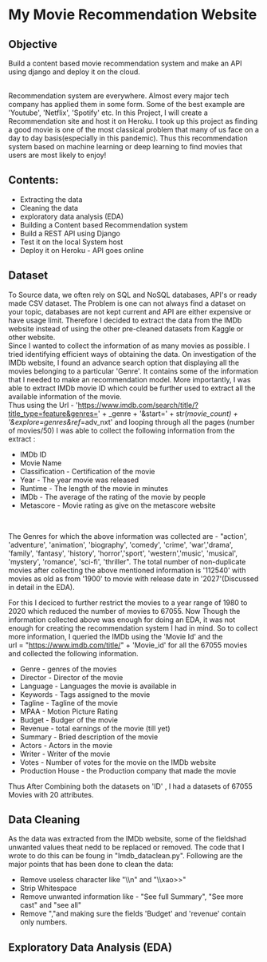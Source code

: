 <h1> My Movie Recommendation Website </h1>

<h2> Objective </h2>
Build a content based movie recommendation system and make an API using django and deploy it on the cloud. </br> </br>

Recommendation system are everywhere. Almost every major tech company has applied them in some form. Some of the best example are 'Youtube', 'Netflix', 'Spotify' etc. In this Project, I will create a Recommendation site and host it on Heroku. I took up this project as finding a good movie is one of the most classical problem that many of us face on a day to day basis(especially in this pandemic). Thus this recommendation system based on machine learning or deep learning to find movies that users are most likely to enjoy! </br>

<h2> Contents:</h2>
<ul>
  <li> Extracting the data </li>
  <li> Cleaning the data </li>
  <li> exploratory data analysis (EDA) </li>
  <li> Building a Content based Recommendation system </li>
  <li> Build a REST API using Django </li>
  <li> Test it on the local System host </li>
  <li> Deploy it on Heroku - API goes online </li>
</ul>

<h2> Dataset</h2>

To Source data, we often rely on SQL and NoSQL databases, API's or ready made CSV dataset. The Problem is one can not always find a dataset on your topic, databases are not kept current and API are either expensive or have usage limit. Therefore I decided to extract the data from the IMDb website instead of using the other pre-cleaned datasets from Kaggle or other website. </br>
Since I wanted to collect the information of as many movies as possible. I tried identifying efficient ways of obtaining the data. On investigation of the IMDb website, I found an advance search option that displaying all the movies belonging to a particular 'Genre'. It contains some of the information that I needed to make an recommendation model. More importantly, I was able to extract IMDb movie ID which could be further used to extract all the available information of the movie.  </br>
Thus using the Url - 'https://www.imdb.com/search/title/?title_type=feature&genres=' + _genre + '&start=' + str(_movie_count) + '&explore=genres&ref_=adv_nxt' and looping through all the pages (number of movies/50) I was able to collect the following information from the extract : 
<ul>
  <li> IMDb ID </li>
  <li> Movie Name </li>
  <li> Classification - Certification of the movie </li>
  <li> Year           - The year movie was released </li>
  <li> Runtime        - The length of the movie in minutes </li>
  <li> IMDb           - The average of the rating of the movie by people </li>
  <li> Metascore      - Movie rating as give on the metascore website </li>
</ul>  
</br>

The Genres for which the above information was collected are - "action', 'adventure', 'animation', 'biography', 'comedy', 'crime', 'war','drama', 'family', 'fantasy', 'history', 'horror','sport', 'western','music', 'musical', 'mystery', 'romance', 'sci-fi',  'thriller". The total number of non-duplicate movies after collecting the above mentioned information is '112540' with movies as old as from '1900' to movie with release date in '2027'(Discussed in detail  in the EDA). </br>
 
For this I deciced to further restrict the movies to a year range of 1980 to 2020 which reduced the number of movies to 67055. Now Though the information collected above was enough for doing an EDA, it was not enough for creating the recommendation system I had in mind. So to collect more information, I queried the IMDb using the 'Movie Id' and the </br> url = "https://www.imdb.com/title/" + 'Movie_id' for all the 67055 movies and collected the following information. 
<ul>
  <li> Genre            - genres of the movies </li>
  <li> Director         - Director of the movie</li>
  <li> Language         - Languages the movie is available in  </li>
  <li> Keywords         - Tags assigned to the movie </li>
  <li> Tagline          - Tagline of the movie</li>
  <li> MPAA             - Motion Picture Rating</li>
  <li> Budget           - Budger of the movie</li>
  <li> Revenue          - total earnings of the movie (till yet)</li>
  <li> Summary          - Bried description of the movie</li>
  <li> Actors           - Actors in the movie</li>
  <li> Writer           - Writer of the movie</li>
  <li> Votes            - Number of votes for the movie on the IMDb website</li>
  <li> Production House - the Production company that made the movie</li>
</ul>

Thus After Combining both the datasets on 'ID' , I had a datasets of 67055 Movies with 20 attributes. 

 <h2> Data Cleaning </h2> 
 
 As the data was extracted from the IMDb website, some of the fieldshad unwanted values theat nedd to be replaced or removed. The code that I wrote to do this can be foung in "Imdb_dataclean.py". 
 Following are the major points that has been done to clean the data:
 <ul> 
  <li> Remove useless character like "\\n" and "\\xao>>" </li>
  <li> Strip Whitespace </li>
  <li> Remove unwanted information like  - "See full Summary", "See more cast" and "see all" </li>
  <li> Remove ","and making sure the fields 'Budget' and 'revenue' contain only numbers. </li>
</ul>

<h2> Exploratory Data Analysis (EDA) </h2>

